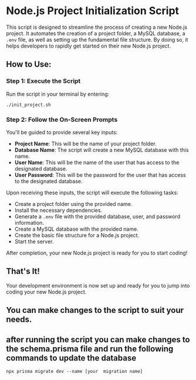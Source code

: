 # Node.js Project Initialization Script

This script is designed to streamline the process of creating a new Node.js project. It automates the creation of a project folder, a MySQL database, a `.env` file, as well as setting up the fundamental file structure. By doing so, it helps developers to rapidly get started on their new Node.js project.

## How to Use:

### Step 1: Execute the Script

Run the script in your terminal by entering:

```
./init_project.sh
```

### Step 2: Follow the On-Screen Prompts

You'll be guided to provide several key inputs:

- **Project Name**: This will be the name of your project folder.
- **Database Name**: The script will create a new MySQL database with this name.
- **User Name**: This will be the name of the user that has access to the designated database.
- **User Password**: This will be the password for the user that has access to the designated database.

Upon receiving these inputs, the script will execute the following tasks:

- Create a project folder using the provided name.
- Install the necessary dependencies.
- Generate a `.env` file with the provided database, user, and password information.
- Create a MySQL database with the provided name.
- Create the basic file structure for a Node.js project.
- Start the server.

After completion, your new Node.js project is ready for you to start coding!

## That's It!

Your development environment is now set up and ready for you to jump into coding your new Node.js project.

## You can make changes to the script to suit your needs.

## after running the script you can make changes to the schema.prisma file and run the following commands to update the database

```
npx prisma migrate dev --name [your  migration name]
```
